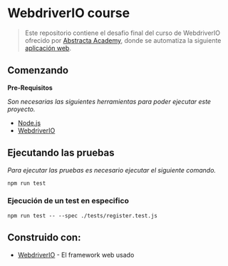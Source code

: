 # WebdriverIO course 
> Este repositorio contiene el desafio final del curso de WebdriverIO ofrecido por [Abstracta Academy](https://academy.abstracta.us/index),
> donde se automatiza la siguiente [aplicación web](http://opencart.abstracta.us/).

## Comenzando 
**Pre-Requisitos**

*Son necesarias las siguientes herramientas para poder ejecutar este proyecto.*

- [Node.js](https://nodejs.org/en/)
- [WebdriverIO](https://webdriver.io/)

## Ejecutando las pruebas

*Para ejecutar las pruebas es necesario ejecutar el siguiente comando.*

```
npm run test
```

### Ejecución de un test en especifico

```
npm run test -- --spec ./tests/register.test.js
```

## Construido con:

- [WebdriverIO](https://webdriver.io/) - El framework web usado


